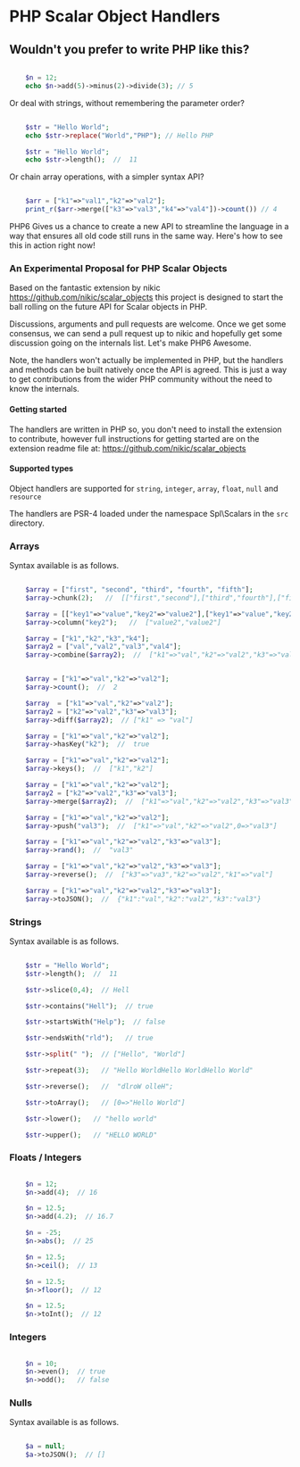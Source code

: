 PHP Scalar Object Handlers
===========================

## Wouldn't you prefer to write PHP like this?

```php

    $n = 12;
    echo $n->add(5)->minus(2)->divide(3); // 5

```

Or deal with strings, without remembering the parameter order?

```php

    $str = "Hello World";
    echo $str->replace("World","PHP"); // Hello PHP

    $str = "Hello World";
    echo $str->length();  //  11

```

Or chain array operations, with a simpler syntax API?

```php

    $arr = ["k1"=>"val1","k2"=>"val2"];
    print_r($arr->merge(["k3"=>"val3","k4"=>"val4"])->count()) // 4

```

PHP6 Gives us a chance to create a new API to streamline the language in a way that ensures all old code still runs in the same way.
Here's how to see this in action right now!


### An Experimental Proposal for PHP Scalar Objects

Based on the fantastic extension by nikic https://github.com/nikic/scalar_objects this project is designed to start the ball rolling on the future API for Scalar objects in PHP.

Discussions, arguments and pull requests are welcome. Once we get some consensus, we can send a pull request up to nikic and hopefully get some discussion going on the internals list. Let's make PHP6 Awesome.

Note, the handlers won't actually be implemented in PHP, but the handlers and methods can be built natively once the API is agreed. This is just a way to get contributions from the wider PHP community without the need to know the internals.

#### Getting started

The handlers are written in PHP so, you don't need to install the extension to contribute, however full instructions for getting started are on the extension readme file at: https://github.com/nikic/scalar_objects

#### Supported types

Object handlers are supported for `string`, `integer`, `array`, `float`, `null` and `resource`

The handlers are PSR-4 loaded under the namespace Spl\Scalars in the `src` directory.

### Arrays

Syntax available is as follows.

```php

    $array = ["first", "second", "third", "fourth", "fifth"];
    $array->chunk(2);   //  [["first","second"],["third","fourth"],["fifth"]]

    $array = [["key1"=>"value","key2"=>"value2"],["key1"=>"value","key2"=>"value2"]];
    $array->column("key2");   //  ["value2","value2"]

    $array = ["k1","k2","k3","k4"];
    $array2 = ["val","val2","val3","val4"];
    $array->combine($array2);  //  ["k1"=>"val","k2"=>"val2","k3"=>"val3","k4"=>"val4"]


    $array = ["k1"=>"val","k2"=>"val2"];
    $array->count();  //  2

    $array  = ["k1"=>"val","k2"=>"val2"];
    $array2 = ["k2"=>"val2","k3"=>"val3"];
    $array->diff($array2);  // ["k1" => "val"]

    $array = ["k1"=>"val","k2"=>"val2"];
    $array->hasKey("k2");  //  true

    $array = ["k1"=>"val","k2"=>"val2"];
    $array->keys();  //  ["k1","k2"]

    $array = ["k1"=>"val","k2"=>"val2"];
    $array2 = ["k2"=>"val2","k3"=>"val3"];
    $array->merge($array2);  //  ["k1"=>"val","k2"=>"val2","k3"=>"val3"]

    $array = ["k1"=>"val","k2"=>"val2"];
    $array->push("val3");  //  ["k1"=>"val","k2"=>"val2",0=>"val3"]

    $array = ["k1"=>"val","k2"=>"val2","k3"=>"val3"];
    $array->rand();  //  "val3"

    $array = ["k1"=>"val","k2"=>"val2","k3"=>"val3"];
    $array->reverse();  //  ["k3"=>"va3","k2"=>"val2","k1"=>"val"]

    $array = ["k1"=>"val","k2"=>"val2","k3"=>"val3"];
    $array->toJSON();  //  {"k1":"val","k2":"val2","k3":"val3"}

```

### Strings

Syntax available is as follows.

```php

    $str = "Hello World";
    $str->length();  //  11

    $str->slice(0,4);  // Hell

    $str->contains("Hell");  // true

    $str->startsWith("Help");  // false

    $str->endsWith("rld");   // true

    $str->split(" ");  // ["Hello", "World"]

    $str->repeat(3);   // "Hello WorldHello WorldHello World"

    $str->reverse();   //  "dlroW olleH";

    $str->toArray();   // [0=>"Hello World"]

    $str->lower();   // "hello world"

    $str->upper();   // "HELLO WORLD"

```


### Floats / Integers

```php

    $n = 12;
    $n->add(4);  // 16

    $n = 12.5;
    $n->add(4.2);  // 16.7

    $n = -25;
    $n->abs();  // 25

    $n = 12.5;
    $n->ceil();  // 13

    $n = 12.5;
    $n->floor();  // 12

    $n = 12.5;
    $n->toInt();  // 12

```
###  Integers

```php

    $n = 10;
    $n->even();  // true
    $n->odd();   // false

```


### Nulls

Syntax available is as follows.

```php

    $a = null;
    $a->toJSON();  // []

```

